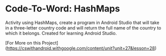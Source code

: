 # Code-To-Word: HashMaps

Activity using HashMaps, create a program in Android Studio that will take in a three-letter country code and will return the full name of the country to which it belongs. Created for learning Android Studio.

[For More on this Project] (https://cswithandroid.withgoogle.com/content/unit?unit=27&lesson=28)
